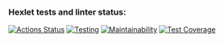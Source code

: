 ### Hexlet tests and linter status:
[![Actions Status](https://github.com/Polina8888/frontend-project-46/workflows/hexlet-check/badge.svg)](https://github.com/Polina8888/frontend-project-46/actions)
[![Testing](https://github.com/Polina8888/frontend-project-46/actions/workflows/linter.yml/badge.svg)](https://github.com/Polina8888/frontend-project-46/actions/workflows/main.yml)
[![Maintainability](https://badgen.net/codeclimate/maintainability-percentage/codeclimate/codeclimate)](https://codeclimate.com/github/Polina8888/frontend-project-46/maintainability)
[![Test Coverage](https://api.codeclimate.com/v1/badges/cd605c9a768d6f850297/test_coverage)](https://codeclimate.com/github/Polina8888/frontend-project-46/test_coverage)